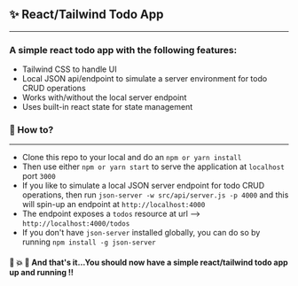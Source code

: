 ## ✨ React/Tailwind Todo App

---

### A simple react todo app with the following features:

- Tailwind CSS to handle UI
- Local JSON api/endpoint to simulate a server environment for todo CRUD operations
- Works with/without the local server endpoint
- Uses built-in react state for state management

### 🤔 How to?

---

- Clone this repo to your local and do an `npm or yarn install`
- Then use either `npm or yarn start` to serve the application at `localhost` port `3000`
- If you like to simulate a local JSON server endpoint for todo CRUD operations,
  then run `json-server -w src/api/server.js -p 4000` and this will spin-up an endpoint at `http://localhost:4000`
- The endpoint exposes a `todos` resource at url --> `http://localhost:4000/todos`
- If you don't have `json-server` installed globally, you can do so by running `npm install -g json-server`

#### 🎉 💥 🥳 And that's it...You should now have a simple react/tailwind todo app up and running !!
